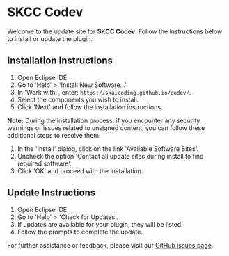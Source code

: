 # SKCC Codev

Welcome to the update site for **SKCC Codev**. Follow the instructions below to install or update the plugin.

## Installation Instructions

1. Open Eclipse IDE.
2. Go to 'Help' > 'Install New Software...'.
3. In 'Work with:', enter: `https://skaicoding.github.io/codev/`.
4. Select the components you wish to install.
5. Click 'Next' and follow the installation instructions.

**Note:** During the installation process, if you encounter any security warnings or issues related to unsigned content, you can follow these additional steps to resolve them:
1. In the 'Install' dialog, click on the link 'Available Software Sites'.
2. Uncheck the option 'Contact all update sites during install to find required software'.
3. Click 'OK' and proceed with the installation.

## Update Instructions

1. Open Eclipse IDE.
2. Go to 'Help' > 'Check for Updates'.
3. If updates are available for your plugin, they will be listed.
4. Follow the prompts to complete the update.

For further assistance or feedback, please visit our [GitHub issues page](https://github.com/skaicoding/codev/issues/new?assignees=&labels=&projects=&template=bug_report.md&title=).
